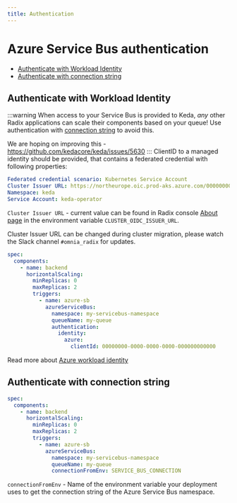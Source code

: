 ```yaml
---
title: Authentication
---
```


# Azure Service Bus authentication
* [Authenticate with Workload Identity](#authenticate-with-workload-identity)
* [Authenticate with connection string](#authenticate-with-connection-string)
## Authenticate with Workload Identity
:::warning
When access to your Service Bus is provided to Keda, _any_ other Radix applications can scale their components based on your queue! Use authentication with [connection string](#authenticate-with-connection-string) to avoid this.

We are hoping on improving this - https://github.com/kedacore/keda/issues/5630
:::
ClientID to a managed identity should be provided, that contains a federated credential with following properties:
```yaml
Federated credential scenario: Kubernetes Service Account
Cluster Issuer URL: https://northeurope.oic.prod-aks.azure.com/00000000-0000-0000-0000-000000000000/00000000-0000-0000-0000-000000000000/ 
Namespace: keda
Service Account: keda-operator
```
`Cluster Issuer URL` - current value can be found in Radix console [About page](https://console.radix.equinor.com/about) in the environment variable `CLUSTER_OIDC_ISSUER_URL`.

Cluster Issuer URL can be changed during cluster migration, please watch the Slack channel `#omnia_radix` for updates.

````yaml
spec:
  components:
    - name: backend
      horizontalScaling:
        minReplicas: 0
        maxReplicas: 2
        triggers:
          - name: azure-sb
            azureServiceBus:
              namespace: my-servicebus-namespace
              queueName: my-queue
              authentication:
                identity:
                  azure:
                    clientId: 00000000-0000-0000-0000-000000000000
````
Read more about [Azure workload identity](/guides/workload-identity/)
## Authenticate with connection string
````yaml
spec:
  components:
    - name: backend
      horizontalScaling:
        minReplicas: 0
        maxReplicas: 2
        triggers:
          - name: azure-sb
            azureServiceBus:
              namespace: my-servicebus-namespace
              queueName: my-queue
              connectionFromEnv: SERVICE_BUS_CONNECTION
````
`connectionFromEnv` - Name of the environment variable your deployment uses to get the connection string of the Azure Service Bus namespace. 
